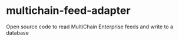 # multichain-feed-adapter
Open source code to read MultiChain Enterprise feeds and write to a database

